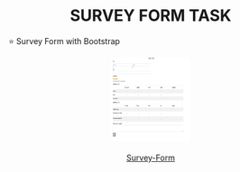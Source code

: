 <h1 align="center">SURVEY FORM TASK </h1>
⭐ Survey Form with Bootstrap

<p align="center">
<img src="/Assert/survey-form.png" width="140px" height="150px" alt="Selva">
<br>
  <br>
<a href="https://surveyform-task.netlify.app/">Survey-Form</a>
</p>
